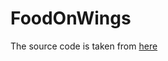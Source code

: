 # FoodOnWings

The source code is taken from [here](https://github.com/aws-samples/eb-node-express-sample)

